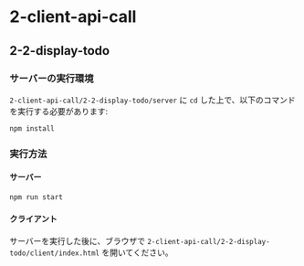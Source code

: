 # 2-client-api-call
## 2-2-display-todo
### サーバーの実行環境
`2-client-api-call/2-2-display-todo/server` に `cd` した上で、以下のコマンドを実行する必要があります:
```bash
npm install
```

### 実行方法
#### サーバー
```bash
npm run start
```

#### クライアント
サーバーを実行した後に、ブラウザで `2-client-api-call/2-2-display-todo/client/index.html` を開いてください。
